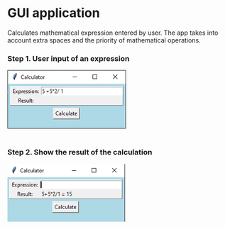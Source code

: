 <h1>GUI application</h1>
<p>Calculates mathematical expression entered by user.
The app takes into account extra spaces and the priority of mathematical operations.</p>
<h3>Step 1. User input of an expression</h3>
<img src="windowInput.png"><br><br>
<h3>Step 2. Show the result of the calculation</h3>
<img src="windowResult.png"><br>